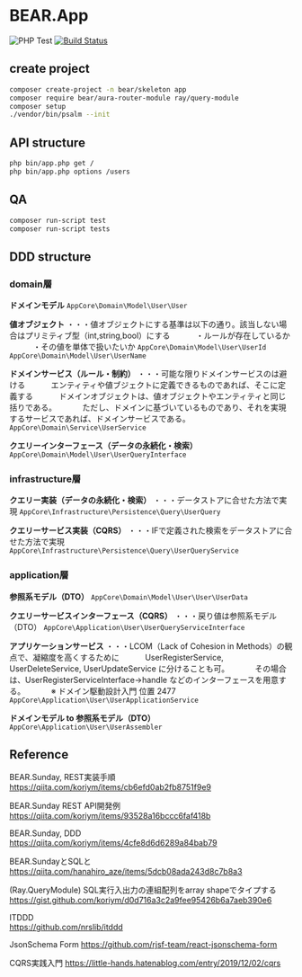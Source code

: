 # BEAR.App

![PHP Test](https://github.com/apple-x-co/BEAR.App/workflows/PHP%20Test/badge.svg?branch=develop)
[![Build Status](https://travis-ci.org/apple-x-co/BEAR.App.svg?branch=develop)](https://travis-ci.org/apple-x-co/BEAR.App)

## create project

```bash
composer create-project -n bear/skeleton app
composer require bear/aura-router-module ray/query-module
composer setup
./vendor/bin/psalm --init
```

## API structure

```bash
php bin/app.php get /
php bin/app.php options /users
```

## QA

```bash
composer run-script test
composer run-script tests
```

## DDD structure

### domain層

**ドメインモデル**
`AppCore\Domain\Model\User\User`

**値オブジェクト**
・・・値オブジェクトにする基準は以下の通り。該当しない場合はプリミティブ型（int,string,bool）にする
　　　・ルールが存在しているか
　　　・その値を単体で扱いたいか
`AppCore\Domain\Model\User\UserId`
`AppCore\Domain\Model\User\UserName`

**ドメインサービス（ルール・制約）**
・・・可能な限りドメインサービスのは避ける
　　　エンティティや値ブジェクトに定義できるものであれば、そこに定義する
　　　ドメインオブジェクトは、値オブジェクトやエンティティと同じ括りである。
　　　ただし、ドメインに基づいているものであり、それを実現するサービスであれば、ドメインサービスである。
`AppCore\Domain\Service\UserService`

**クエリーインターフェース（データの永続化・検索）**
`AppCore\Domain\Model\User\UserQueryInterface`

### infrastructure層

**クエリー実装（データの永続化・検索）**
・・・データストアに合せた方法で実現
`AppCore\Infrastructure\Persistence\Query\UserQuery`

**クエリーサービス実装（CQRS）**
・・・IFで定義された検索をデータストアに合せた方法で実現
`AppCore\Infrastructure\Persistence\Query\UserQueryService`

### application層

**参照系モデル（DTO）**
`AppCore\Domain\Model\User\User\UserData`

**クエリーサービスインターフェース（CQRS）**
・・・戻り値は参照系モデル（DTO）
`AppCore\Application\User\UserQueryServiceInterface`

**アプリケーションサービス**
・・・LCOM（Lack of Cohesion in Methods）の観点で、凝縮度を高くするために
　　　UserRegisterService, UserDeleteService, UserUpdateService に分けることも可。
　　　その場合は、UserRegisterServiceInterface->handle などのインターフェースを用意する。
　　　※ ドメイン駆動設計入門 位置 2477
`AppCore\Application\User\UserApplicationService`

**ドメインモデル to 参照系モデル（DTO）**
`AppCore\Application\User\UserAssembler`

## Reference

BEAR.Sunday, REST実装手順  
https://qiita.com/koriym/items/cb6efd0ab2fb8751f9e9

BEAR.Sunday REST API開発例
https://qiita.com/koriym/items/93528a16bccc6faf418b

BEAR.Sunday, DDD  
https://qiita.com/koriym/items/4cfe8d6d6289a84bab79

BEAR.SundayとSQLと
https://qiita.com/hanahiro_aze/items/5dcb08ada243d8c7b8a3

(Ray.QueryModule) SQL実行入出力の連組配列をarray shapeでタイプする 
https://gist.github.com/koriym/d0d716a3c2a9fee95426b6a7aeb390e6

ITDDD  
https://github.com/nrslib/itddd

JsonSchema Form
https://github.com/rjsf-team/react-jsonschema-form

CQRS実践入門
https://little-hands.hatenablog.com/entry/2019/12/02/cqrs